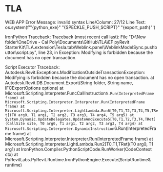# TLA
WEB APP
Error Message: invalid syntax 
Line/Column: 27/12 
Line Text: os.system(f'"{python_exe}" "{SPECKLE_PUSH_SCRIPT}" "{export_path}"') 

IronPython Traceback:
Traceback (most recent call last):
 File "D:\New folder\OneDrive - Cal Poly\Documents\GitHub\TLA\EF pyRevit StarterKit\TLA.extension\Tesla.tab\Weblink.panel\WeblinkModelSync.pushbutton\script.py", line 23, in <module>
Exception: Modifying is forbidden because the document has no open transaction.

Script Executor Traceback:
Autodesk.Revit.Exceptions.ModificationOutsideTransactionException: Modifying is forbidden because the document has no open transaction.
 at Autodesk.Revit.DB.Document.Export(String folder, String name, IFCExportOptions options)
 at Microsoft.Scripting.Interpreter.FuncCallInstruction`5.Run(InterpretedFrame frame)
 at Microsoft.Scripting.Interpreter.Interpreter.Run(InterpretedFrame frame)
 at Microsoft.Scripting.Interpreter.LightLambda.Run6[T0,T1,T2,T3,T4,T5,TRet](T0 arg0, T1 arg1, T2 arg2, T3 arg3, T4 arg4, T5 arg5)
 at System.Dynamic.UpdateDelegates.UpdateAndExecute5[T0,T1,T2,T3,T4,TRet](CallSite site, T0 arg0, T1 arg1, T2 arg2, T3 arg3, T4 arg4)
 at Microsoft.Scripting.Interpreter.DynamicInstruction`6.Run(InterpretedFrame frame)
 at Microsoft.Scripting.Interpreter.Interpreter.Run(InterpretedFrame frame)
 at Microsoft.Scripting.Interpreter.LightLambda.Run2[T0,T1,TRet](T0 arg0, T1 arg1)
 at IronPython.Compiler.PythonScriptCode.RunWorker(CodeContext ctx)
 at PyRevitLabs.PyRevit.Runtime.IronPythonEngine.Execute(ScriptRuntime& runtime)
